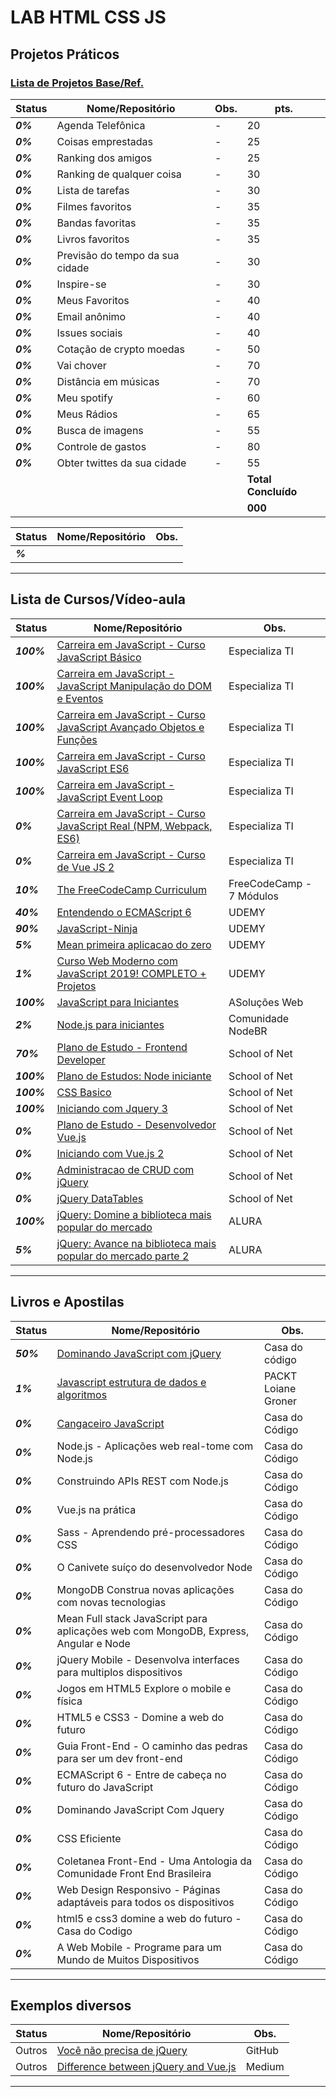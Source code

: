 # LAB HTML CSS JS

## Projetos Práticos
### [Lista de Projetos Base/Ref.](https://github.com/josemalcher/ListaDeDesafiosProgramacao)
| **Status**  | **Nome/Repositório**  | **Obs.**  |  **pts.**  |
|---|---|---|---|
| **_0%_** | Agenda Telefônica |  -   | 20 |
| **_0%_** | Coisas emprestadas  |  -  | 25 |
| **_0%_** | Ranking dos amigos  |  -  | 25 |
| **_0%_** | Ranking de qualquer coisa  |  -  | 30 |
| **_0%_** | Lista de tarefas  |  -  | 30 |
| **_0%_** | Filmes favoritos  |  -  | 35 |
| **_0%_** | Bandas favoritas  |  -  | 35 |
| **_0%_** | Livros favoritos  |  -  | 35 |
| **_0%_** | Previsão do tempo da sua cidade  |  -  | 30 |
| **_0%_** | Inspire-se  |  -  | 30 |
| **_0%_** | Meus Favoritos  |  -  | 40 |
| **_0%_** | Email anônimo  |  -  | 40 |
| **_0%_** | Issues sociais  |  -  | 40 |
| **_0%_** | Cotação de crypto moedas  |  -  | 50 |
| **_0%_** | Vai chover  |  -  | 70 |
| **_0%_** | Distância em músicas   |  -  | 70 |
| **_0%_** | Meu spotify  |  -  | 60 |
| **_0%_** | Meus Rádios  |  -  | 65 |
| **_0%_** | Busca de imagens  |  -  | 55 |
| **_0%_** | Controle de gastos  |  -  | 80 |
| **_0%_** | Obter twittes da sua cidade  |  -  | 55 |
|   |   |   |**Total Concluído**|
|   |   |   |**000**|

| **Status**  | **Nome/Repositório**  | **Obs.**  |
|---|---|---|
| **_%_** |  []()  |   |

------------

## Lista de Cursos/Vídeo-aula

| **Status**  | **Nome/Repositório**  | **Obs.**  |
|---|---|---|
| **_100%_**  |   [Carreira em JavaScript - Curso JavaScript Básico](https://github.com/josemalcher/Carreira_em_JavaScript-Curso_JavaScript_Basico)  |  Especializa TI |
| **_100%_**  |   [Carreira em JavaScript - JavaScript Manipulação do DOM e Eventos](https://github.com/josemalcher/CARREIRA-JS-JavaScript_Manipulacao_do_DOM_e_Eventos)  |  Especializa TI |
| **_100%_**  |   [Carreira em JavaScript - Curso JavaScript Avançado Objetos e Funções](https://github.com/josemalcher/Carreira-em-JavaScript-Curso_JavaScript_Avancado_Objetos_e_Funcoes)  |  Especializa TI |
| **_100%_**  |   [Carreira em JavaScript - Curso JavaScript ES6](https://github.com/josemalcher/Carreira-em-JavaScript-Curso_JavaScript_ES6)  |  Especializa TI |
| **_100%_**  |   [Carreira em JavaScript - JavaScript Event Loop](https://https://github.com/josemalcher/CARREIRA-JS-JavaScript_Event_Loop)  |  Especializa TI |
| **_0%_**  |   [Carreira em JavaScript - Curso JavaScript Real (NPM, Webpack, ES6)](https://#)  |  Especializa TI |
| **_0%_**  |   [Carreira em JavaScript - Curso de Vue JS 2](https://#)  |  Especializa TI |
| **_10%_** |   [The FreeCodeCamp Curriculum](https://github.com/josemalcher/freeCodeCamp-curriculum)  | FreeCodeCamp - 7 Módulos |
| **_40%_** |   [Entendendo o ECMAScript 6](https://github.com/josemalcher/udemy-Entendendo-o-ECMAScript-6)  |  UDEMY  |
| **_90%_** |   [JavaScript-Ninja](https://github.com/josemalcher/udemy-Curso-JavaScript-Ninja)  |  UDEMY  |
| **_5%_** |    [Mean primeira aplicacao do zero](https://github.com/josemalcher/mean-primeira-aplicacao-do-zero)  |  UDEMY  |
| **_1%_** |    [Curso Web Moderno com JavaScript 2019! COMPLETO + Projetos](https://github.com/josemalcher/Curso-Web-Moderno-com-JavaScript-2019-COMPLETO-Projetos)  |  UDEMY  |
| **_100%_** |  [JavaScript para Iniciantes](https://github.com/josemalcher/curso-asolocoesweb-JAVASCRIPT-PARA-INICIANTES)  |  ASoluções Web  |
| **_2%_** |    [Node.js para iniciantes](https://github.com/josemalcher/NodeBR-NodeJS-para-iniciantes)  |  Comunidade NodeBR  |
| **_70%_** |   [Plano de Estudo - Frontend Developer](https://github.com/josemalcher/SchoolOfNet-plano-de-estudo-frontend-developer)  |  School of Net  |
| **_100%_** |  [Plano de Estudos: Node iniciante](https://github.com/josemalcher/schoolofNet-Node_iniciante)  |  School of Net  |
| **_100%_** |  [CSS Basico](https://github.com/josemalcher/shoolofnet_CSS_basico_atuali_2)  |  School of Net  |
| **_100%_** |  [Iniciando com Jquery 3](https://github.com/josemalcher/schoolofnet-Iniciando-com-Jquery-3)  |  School of Net  |
| **_0%_** |    [Plano de Estudo - Desenvolvedor Vue.js](https://github.com/josemalcher/Desenvolvedor-Vue.js)  |  School of Net  |
| **_0%_** |    [Iniciando com Vue.js 2](https://github.com/josemalcher/SchoolOfNet-Iniciando-com-Vue.js-2)  |  School of Net  |
| **_0%_** |    [Administracao de CRUD com jQuery](https://github.com/josemalcher/schoolofnet-Administracao-de-CRUD-com-jQuery)  |  School of Net  |
| **_0%_** |    [jQuery DataTables](https://github.com/josemalcher/schoolofnet-jQuery-DataTables)  |  School of Net  |
| **_100%_** |  [jQuery: Domine a biblioteca mais popular do mercado](https://github.com/josemalcher/ALURA-Curso-jQuery-Domine-a-biblioteca-mais-popular-do-mercado)  |  ALURA  |
| **_5%_** |    [jQuery: Avance na biblioteca mais popular do mercado parte 2](https://github.com/josemalcher/jQuery-Avance-na-biblioteca-mais-popular-do-mercado-parte-2)  |  ALURA  |

------------

## Livros e Apostilas

| **Status**  | **Nome/Repositório**  | **Obs.**  |
|---|---|---|
| **_50%_** |  [Dominando JavaScript com jQuery](https://github.com/josemalcher/Livro-Dominando-JavaScript-com-jQuery)  |  Casa do código  |
| **_1%_** |   [Javascript estrutura de dados e algoritmos](https://github.com/josemalcher/Livro-JavaScript-EstruturaDadosAlgoritmoJavaScript)  |  PACKT Loiane Groner  |
| **_0%_** |   [Cangaceiro JavaScript](https://github.com/josemalcher/Livro-Cangaceiro-JavaScript)  |  Casa do Código  |
| **_0%_** |   Node.js - Aplicações web real-tome com Node.js  |  Casa do Código  |
| **_0%_** |   Construindo APIs REST com Node.js  |  Casa do Código  |
| **_0%_** |   Vue.js na prática  |  Casa do Código  |
| **_0%_** |   Sass - Aprendendo pré-processadores CSS  |  Casa do Código  |
| **_0%_** |   O Canivete suíço do desenvolvedor Node  |  Casa do Código  |
| **_0%_** |   MongoDB Construa novas aplicações com novas tecnologias  |  Casa do Código  |
| **_0%_** |   Mean Full stack JavaScript para aplicações web com MongoDB, Express, Angular e Node  |  Casa do Código  |
| **_0%_** |   jQuery Mobile - Desenvolva interfaces para multiplos dispositivos  |  Casa do Código  |
| **_0%_** |   Jogos em HTML5 Explore o mobile e física  |  Casa do Código  |
| **_0%_** |   HTML5 e CSS3 - Domine a web do futuro  |  Casa do Código  |
| **_0%_** |   Guia Front-End - O caminho das pedras para ser um dev front-end  |  Casa do Código  |
| **_0%_** |   ECMAScript 6 - Entre de cabeça no futuro do JavaScript  |  Casa do Código  |
| **_0%_** |   Dominando JavaScript Com Jquery   |  Casa do Código  |
| **_0%_** |   CSS Eficiente  |  Casa do Código  |
| **_0%_** |   Coletanea Front-End - Uma Antologia da Comunidade Front End Brasileira  |  Casa do Código  |
| **_0%_** |   Web Design Responsivo - Páginas adaptáveis para todos os dispositivos  |  Casa do Código  |
| **_0%_** |   html5 e css3 domine a web do futuro - Casa do Codigo  |  Casa do Código  |
| **_0%_** |   A Web Mobile - Programe para um Mundo de Muitos Dispositivos  |  Casa do Código  |

------------

## Exemplos diversos

| **Status**  | **Nome/Repositório**  | **Obs.**  |
|---|---|---|
| Outros |  [Você não precisa de jQuery](https://github.com/josemalcher/You-Dont-Need-jQuery/blob/master/README.pt-BR.md)  |  GitHub |
| Outros |  [Difference between jQuery and Vue.js](https://medium.com/@muthuks/difference-between-jquery-and-vue-js-af5a61500094)  |  Medium |

------------
